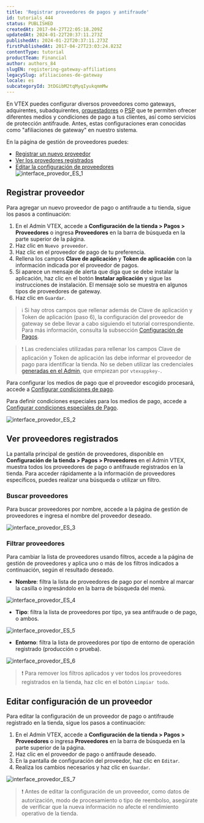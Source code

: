 ```yaml
---
title: 'Registrar proveedores de pagos y antifraude'
id: tutorials_444
status: PUBLISHED
createdAt: 2017-04-27T22:05:18.209Z
updatedAt: 2024-01-22T20:37:11.273Z
publishedAt: 2024-01-22T20:37:11.273Z
firstPublishedAt: 2017-04-27T23:03:24.823Z
contentType: tutorial
productTeam: Financial
author: authors_84
slugEN: registering-gateway-affiliations
legacySlug: afiliaciones-de-gateway
locale: es
subcategoryId: 3tDGibM2tqMyqIyukqmmMw
---
```


En VTEX puedes configurar diversos proveedores como gateways, adquirentes, subadquirentes, [orquestadores](https://www.y.uno/en) o [PSP](https://en.wikipedia.org/wiki/Payment_service_provider) que te permiten ofrecer diferentes medios y condiciones de pago a tus clientes, así como servicios de protección antifraude. Antes, estas configuraciones eran conocidas como "afiliaciones de gateway" en nuestro sistema.

En la página de gestión de proveedores puedes:

- [Registrar un nuevo proveedor](#registrar-proveedor)
- [Ver los provedores registrados](#ver-proveedores-registrados)
- [Editar la configuración de proveedores](#editar-configuracion-de-un-proveedor)  
![interface_provedor_ES_1](https://cdn.statically.io/gh/vtexdocs/help-center-content/refs/heads/main/docs/es/tutorials/pagos/configuración-de-pagos/afiliaciones-de-gateway_1.JPG)

## Registrar proveedor

Para agregar un nuevo proveedor de pago o antifraude a tu tienda, sigue los pasos a continuación:

1. En el Admin VTEX, accede a __Configuración de la tienda > Pagos > Proveedores__ o ingresa __Proveedores__ en la barra de búsqueda en la parte superior de la página.
2. Haz clic en `Nuevo proveedor`.
3. Haz clic en el proveedor de pago de tu preferencia.
4. Rellena los campos __Clave de aplicación__ y __Token de aplicación__ con la información indicada por el proveedor de pagos.
5. Si aparece un mensaje de alerta que diga que se debe instalar la aplicación, haz clic en el botón __Instalar aplicación__ y sigue las instrucciones de instalación. El mensaje solo se muestra en algunos tipos de proveedores de gateway.
6. Haz clic en `Guardar`.

> ℹ️ Si hay otros campos que rellenar además de Clave de aplicación y Token de aplicación (paso 6), la configuración del proveedor de gateway se debe llevar a cabo siguiendo el tutorial correspondiente. Para más información, consulta la subsección [Configuración de Pagos](/es/subcategory/configuracion-de-pagos--3tDGibM2tqMyqIyukqmmMw).

> ❗ Las credenciales utilizadas para rellenar los campos Clave de aplicación y Token de aplicación las debe informar el proveedor de pago para identificar la tienda. No se deben utilizar las credenciales [generadas en el Admin](/es/tutorial/claves-de-aplicacion--2iffYzlvvz4BDMr6WGUtet), que empiezan por `vtexappkey-`.

Para configurar los medios de pago que el proveedor escogido procesará, accede a [Configurar condiciones de pago](/es/tutorial/condiciones-de-pago--tutorials_455). 

Para definir condiciones especiales para los medios de pago, accede a [Configurar condiciones especiales de Pago](/es/tutorial/condiciones-especiales--tutorials_456).

![interface_provedor_ES_2](https://cdn.statically.io/gh/vtexdocs/help-center-content/refs/heads/main/docs/es/tutorials/pagos/configuración-de-pagos/afiliaciones-de-gateway_2.JPG)

## Ver proveedores registrados

La pantalla principal de gestión de proveedores, disponible en __Configuración de la tienda > Pagos > Proveedores__ en el Admin VTEX, muestra todos los proveedores de pago o antifraude registrados en la tienda. Para acceder rápidamente a la información de proveedores específicos, puedes realizar una búsqueda o utilizar un filtro.

### Buscar proveedores

Para buscar proveedores por nombre, accede a la página de gestión de proveedores e ingresa el nombre del proveedor deseado.

![interface_provedor_ES_3](https://cdn.statically.io/gh/vtexdocs/help-center-content/refs/heads/main/docs/es/tutorials/pagos/configuración-de-pagos/afiliaciones-de-gateway_3.JPG)

### Filtrar proveedores

Para cambiar la lista de proveedores usando filtros, accede a la página de gestión de proveedores y aplica uno o más de los filtros indicados a continuación, según el resultado deseado.

- __Nombre__: filtra la lista de proveedores de pago por el nombre al marcar la casilla o ingresándolo en la barra de búsqueda del menú.

![interface_provedor_ES_4](https://cdn.statically.io/gh/vtexdocs/help-center-content/refs/heads/main/docs/es/tutorials/pagos/configuración-de-pagos/afiliaciones-de-gateway_4.JPG)

- __Tipo__: filtra la lista de proveedores por tipo, ya sea antifraude o de pago, o ambos.

![interface_provedor_ES_5](https://cdn.statically.io/gh/vtexdocs/help-center-content/refs/heads/main/docs/es/tutorials/pagos/configuración-de-pagos/afiliaciones-de-gateway_5.JPG)

- __Entorno__: filtra la lista de proveedores por tipo de entorno de operación registrado (producción o prueba).

![interface_provedor_ES_6](https://cdn.statically.io/gh/vtexdocs/help-center-content/refs/heads/main/docs/es/tutorials/pagos/configuración-de-pagos/afiliaciones-de-gateway_6.JPG)

> ❗ Para remover los filtros aplicados y ver todos los proveedores registrados en la tienda, haz clic en el botón `Limpiar todo`.

## Editar configuración de un proveedor

Para editar la configuración de un proveedor de pago o antifraude registrado en la tienda, sigue los pasos a continuación:

1. En el Admin VTEX, accede a __Configuración de la tienda > Pagos > Proveedores__ o ingresa __Proveedores__ en la barra de búsqueda en la parte superior de la página.
2. Haz clic en el proveedor de pago o antifraude deseado.
3. En la pantalla de configuración del proveedor, haz clic en `Editar`.
4. Realiza los cambios necesarios y haz clic en `Guardar`.

![interface_provedor_ES_7](https://cdn.statically.io/gh/vtexdocs/help-center-content/refs/heads/main/docs/es/tutorials/pagos/configuración-de-pagos/afiliaciones-de-gateway_7.JPG)

> ❗ Antes de editar la configuración de un proveedor, como datos de autorización, modo de procesamiento o tipo de reembolso, asegúrate de verificar que la nueva información no afecte el rendimiento operativo de la tienda.
